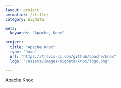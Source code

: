 ```yaml
---
layout: project
permalink: /:title/
category: bigdata

meta:
  keywords: "Apache, Knox"

project:
  title: "Apache Knox"
  type: "Java"
  url: "https://travis-ci.com/github/apache/knox"
  logo: "/assets/images/bigdata/knox/logo.png"

---	
```

<p>Apache Knox</p>